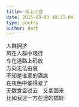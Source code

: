```yaml
---  
title: 街上小食  
date: 2015-08-03 18:35:04  
type: poetry  
author: Herb    
---    
```

人群拥挤    
风在人群中艰行    
车在道路上码放    
方向无法由衷    
不知是谁家的酒席    
在夜色中催得紧了    
无数食盒过去　又拿回来    
比如我这一方在途的插蛏